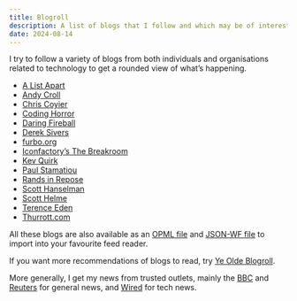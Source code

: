 ```yaml
---
title: Blogroll
description: A list of blogs that I follow and which may be of interest.
date: 2024-08-14
---
```


I try to follow a variety of blogs from both individuals and organisations related to technology to get a rounded view of what’s happening.

* [A List Apart](https://alistapart.com)
* [Andy Croll](https://andycroll.com)
* [Chris Coyier](https://chriscoyier.net)
* [Coding Horror](https://blog.codinghorror.com)
* [Daring Fireball](https://daringfireball.net)
* [Derek Sivers](https://sive.rs/blog)
* [furbo.org](https://furbo.org)
* [Iconfactory’s The Breakroom](https://blog.iconfactory.com)
* [Kev Quirk](https://kevquirk.com)
* [Paul Stamatiou](https://paulstamatiou.com)
* [Rands in Repose](https://randsinrepose.com)
* [Scott Hanselman](https://www.hanselman.com/blog/)
* [Scott Helme](https://scotthelme.co.uk)
* [Terence Eden](https://shkspr.mobi/blog)
* [Thurrott.com](https://www.thurrott.com)

All these blogs are also available as an [OPML file](/blogroll/rubenarakelyan.opml) and [JSON-WF file](/blogroll/rubenarakelyan.json) to import into your favourite feed reader.

If you want more recommendations of blogs to read, try [Ye Olde Blogroll](https://blogroll.org).

More generally, I get my news from trusted outlets, mainly the [BBC](https://www.bbc.co.uk/news) and [Reuters](https://www.reuters.com) for general news, and [Wired](https://www.wired.com) for tech news.
